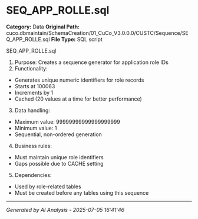 # SEQ_APP_ROLLE.sql

**Category:** Data
**Original Path:** cuco.dbmaintain/SchemaCreation/01_CuCo_V3.0.0.0/CUSTC/Sequence/SEQ_APP_ROLLE.sql
**File Type:** SQL script

SEQ_APP_ROLLE.sql
1. Purpose: Creates a sequence generator for application role IDs
2. Functionality:
- Generates unique numeric identifiers for role records
- Starts at 100063
- Increments by 1
- Cached (20 values at a time for better performance)
3. Data handling:
- Maximum value: 99999999999999999999
- Minimum value: 1
- Sequential, non-ordered generation
4. Business rules:
- Must maintain unique role identifiers
- Gaps possible due to CACHE setting
5. Dependencies:
- Used by role-related tables
- Must be created before any tables using this sequence

---
*Generated by AI Analysis - 2025-07-05 16:41:46*
